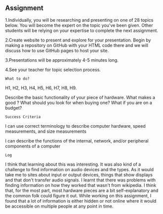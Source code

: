## Assignment
1.Individually, you will be researching and presenting on one of 28 topics below. You will become the expert on the topic you've been given. Other students will be relying on your expertise to complete the next assignment.

2.Create website to present and explore for your presentation. Begin by making a repository on GitHub with your HTML code there and we will discuss how to use GitHub pages to host your site.

3.Presentations will be approximately 4-5 minutes long.

4.See your teacher for topic selection process.

    What to do?

H1, H2, H3, H4, H5, H6, H7, H8, H9.

Describe the basic functionality of your piece of hardware.
What makes a good <insert name of hardware piece here> ? What should you look for when buying one? What if you are on a budget?
  
  
    Success Criteria

I can use correct terminology to describe computer hardware, speed measurements, and size measurements			

I can describe the functions of the internal, network, and/or peripheral components of a computer			


    Log
    
I think that learning about this was interesting. It was also kind of a challenge to find information on audio devices and the types.
As it would take me to sites about input or output devices, things that show displays and that don't transfer audio signals. I learnt that 
there was problems with finding information on how they worked that wasn't from wikipedia. I think that, for the most part, most hardware 
pieces are a bit self-explanatory and the common folk could figure it out. While working on this assignment, I found that a lot of information is either hidden or not online where it would be accessible on multiple people at any point in time.

